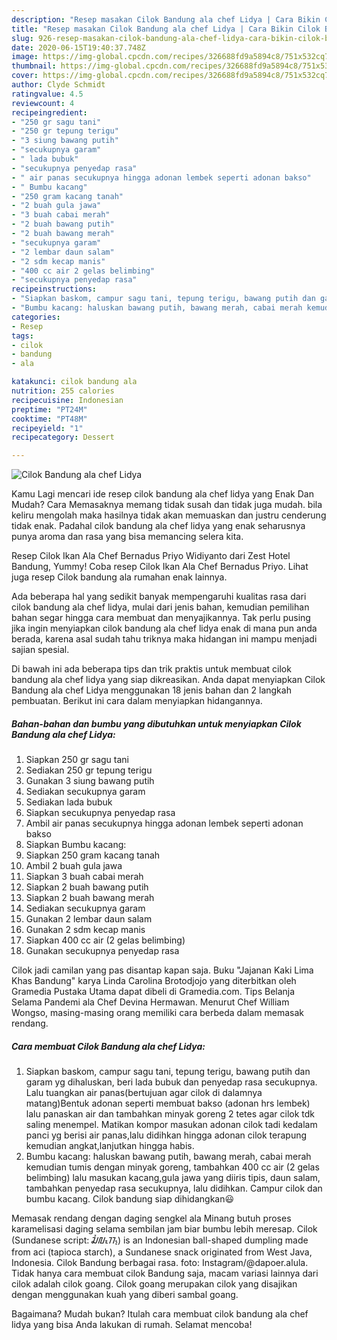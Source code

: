 ```yaml
---
description: "Resep masakan Cilok Bandung ala chef Lidya | Cara Bikin Cilok Bandung ala chef Lidya Yang Bisa Manjain Lidah"
title: "Resep masakan Cilok Bandung ala chef Lidya | Cara Bikin Cilok Bandung ala chef Lidya Yang Bisa Manjain Lidah"
slug: 926-resep-masakan-cilok-bandung-ala-chef-lidya-cara-bikin-cilok-bandung-ala-chef-lidya-yang-bisa-manjain-lidah
date: 2020-06-15T19:40:37.748Z
image: https://img-global.cpcdn.com/recipes/326688fd9a5894c8/751x532cq70/cilok-bandung-ala-chef-lidya-foto-resep-utama.jpg
thumbnail: https://img-global.cpcdn.com/recipes/326688fd9a5894c8/751x532cq70/cilok-bandung-ala-chef-lidya-foto-resep-utama.jpg
cover: https://img-global.cpcdn.com/recipes/326688fd9a5894c8/751x532cq70/cilok-bandung-ala-chef-lidya-foto-resep-utama.jpg
author: Clyde Schmidt
ratingvalue: 4.5
reviewcount: 4
recipeingredient:
- "250 gr sagu tani"
- "250 gr tepung terigu"
- "3 siung bawang putih"
- "secukupnya garam"
- " lada bubuk"
- "secukupnya penyedap rasa"
- " air panas secukupnya hingga adonan lembek seperti adonan bakso"
- " Bumbu kacang"
- "250 gram kacang tanah"
- "2 buah gula jawa"
- "3 buah cabai merah"
- "2 buah bawang putih"
- "2 buah bawang merah"
- "secukupnya garam"
- "2 lembar daun salam"
- "2 sdm kecap manis"
- "400 cc air 2 gelas belimbing"
- "secukupnya penyedap rasa"
recipeinstructions:
- "Siapkan baskom, campur sagu tani, tepung terigu, bawang putih dan garam yg dihaluskan, beri lada bubuk dan penyedap rasa secukupnya. Lalu tuangkan air panas(bertujuan agar cilok di dalamnya matang)Bentuk adonan seperti membuat bakso (adonan hrs lembek) lalu panaskan air dan tambahkan minyak goreng 2 tetes agar cilok tdk saling menempel. Matikan kompor masukan adonan cilok tadi kedalam panci yg berisi air panas,lalu didihkan hingga adonan cilok terapung kemudian angkat,lanjutkan hingga habis."
- "Bumbu kacang: haluskan bawang putih, bawang merah, cabai merah kemudian tumis dengan minyak goreng, tambahkan 400 cc air (2 gelas belimbing) lalu masukan kacang,gula jawa yang diiris tipis, daun salam, tambahkan penyedap rasa secukupnya, lalu didihkan. Campur cilok dan bumbu kacang. Cilok bandung siap dihidangkan😃"
categories:
- Resep
tags:
- cilok
- bandung
- ala

katakunci: cilok bandung ala 
nutrition: 255 calories
recipecuisine: Indonesian
preptime: "PT24M"
cooktime: "PT48M"
recipeyield: "1"
recipecategory: Dessert

---
```



![Cilok Bandung ala chef Lidya](https://img-global.cpcdn.com/recipes/326688fd9a5894c8/751x532cq70/cilok-bandung-ala-chef-lidya-foto-resep-utama.jpg)

Kamu Lagi mencari ide resep cilok bandung ala chef lidya yang Enak Dan Mudah? Cara Memasaknya memang tidak susah dan tidak juga mudah. bila keliru mengolah maka hasilnya tidak akan memuaskan dan justru cenderung tidak enak. Padahal cilok bandung ala chef lidya yang enak seharusnya punya aroma dan rasa yang bisa memancing selera kita.

Resep Cilok Ikan Ala Chef Bernadus Priyo Widiyanto dari Zest Hotel Bandung, Yummy! Coba resep Cilok Ikan Ala Chef Bernadus Priyo. Lihat juga resep Cilok bandung ala rumahan enak lainnya.

Ada beberapa hal yang sedikit banyak mempengaruhi kualitas rasa dari cilok bandung ala chef lidya, mulai dari jenis bahan, kemudian pemilihan bahan segar hingga cara membuat dan menyajikannya. Tak perlu pusing jika ingin menyiapkan cilok bandung ala chef lidya enak di mana pun anda berada, karena asal sudah tahu triknya maka hidangan ini mampu menjadi sajian spesial.


Di bawah ini ada beberapa tips dan trik praktis untuk membuat cilok bandung ala chef lidya yang siap dikreasikan. Anda dapat menyiapkan Cilok Bandung ala chef Lidya menggunakan 18 jenis bahan dan 2 langkah pembuatan. Berikut ini cara dalam menyiapkan hidangannya.

<!--inarticleads1-->

##### Bahan-bahan dan bumbu yang dibutuhkan untuk menyiapkan Cilok Bandung ala chef Lidya:

1. Siapkan 250 gr sagu tani
1. Sediakan 250 gr tepung terigu
1. Gunakan 3 siung bawang putih
1. Sediakan secukupnya garam
1. Sediakan  lada bubuk
1. Siapkan secukupnya penyedap rasa
1. Ambil  air panas secukupnya hingga adonan lembek seperti adonan bakso
1. Siapkan  Bumbu kacang:
1. Siapkan 250 gram kacang tanah
1. Ambil 2 buah gula jawa
1. Siapkan 3 buah cabai merah
1. Siapkan 2 buah bawang putih
1. Siapkan 2 buah bawang merah
1. Sediakan secukupnya garam
1. Gunakan 2 lembar daun salam
1. Gunakan 2 sdm kecap manis
1. Siapkan 400 cc air (2 gelas belimbing)
1. Gunakan secukupnya penyedap rasa


Cilok jadi camilan yang pas disantap kapan saja. Buku &#34;Jajanan Kaki Lima Khas Bandung&#34; karya Linda Carolina Brotodjojo yang diterbitkan oleh Gramedia Pustaka Utama dapat dibeli di Gramedia.com. Tips Belanja Selama Pandemi ala Chef Devina Hermawan. Menurut Chef William Wongso, masing-masing orang memiliki cara berbeda dalam memasak rendang. 

<!--inarticleads2-->

##### Cara membuat Cilok Bandung ala chef Lidya:

1. Siapkan baskom, campur sagu tani, tepung terigu, bawang putih dan garam yg dihaluskan, beri lada bubuk dan penyedap rasa secukupnya. Lalu tuangkan air panas(bertujuan agar cilok di dalamnya matang)Bentuk adonan seperti membuat bakso (adonan hrs lembek) lalu panaskan air dan tambahkan minyak goreng 2 tetes agar cilok tdk saling menempel. Matikan kompor masukan adonan cilok tadi kedalam panci yg berisi air panas,lalu didihkan hingga adonan cilok terapung kemudian angkat,lanjutkan hingga habis.
1. Bumbu kacang: haluskan bawang putih, bawang merah, cabai merah kemudian tumis dengan minyak goreng, tambahkan 400 cc air (2 gelas belimbing) lalu masukan kacang,gula jawa yang diiris tipis, daun salam, tambahkan penyedap rasa secukupnya, lalu didihkan. Campur cilok dan bumbu kacang. Cilok bandung siap dihidangkan😃


Memasak rendang dengan daging sengkel ala Minang butuh proses karamelisasi daging selama sembilan jam biar bumbu lebih meresap. Cilok (Sundanese script: ᮎᮤᮜᮧᮊ᮪) is an Indonesian ball-shaped dumpling made from aci (tapioca starch), a Sundanese snack originated from West Java, Indonesia. Cilok Bandung berbagai rasa. foto: Instagram/@dapoer.alula. Tidak hanya cara membuat cilok Bandung saja, macam variasi lainnya dari cilok adalah cilok goang. Cilok goang merupakan cilok yang disajikan dengan menggunakan kuah yang diberi sambal goang. 

Bagaimana? Mudah bukan? Itulah cara membuat cilok bandung ala chef lidya yang bisa Anda lakukan di rumah. Selamat mencoba!
